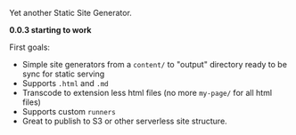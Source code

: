 Yet another Static Site Generator.

**0.0.3 starting to work**

First goals: 

- Simple site generators from a `content/` to "output" directory ready to be sync for static serving
- Supports `.html` and `.md`
- Transcode to extension less html files (no more `my-page/` for all html files)
- Supports custom `runners`
- Great to publish to S3 or other serverless site structure. 

